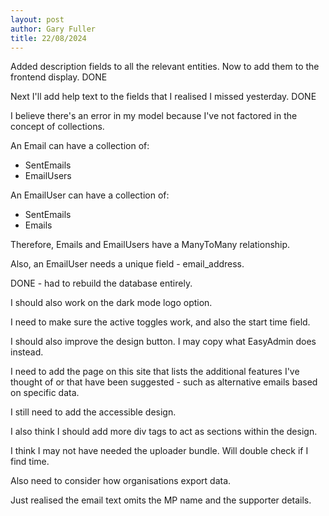 ```yaml
---
layout: post
author: Gary Fuller
title: 22/08/2024
---
```


Added description fields to all the relevant entities. Now to add them to the frontend display. DONE

Next I'll add help text to the fields that I realised I missed yesterday. DONE

I believe there's an error in my model because I've not factored in the concept of collections.

An Email can have a collection of:

+ SentEmails
+ EmailUsers

An EmailUser can have a collection of:

+ SentEmails
+ Emails

Therefore, Emails and EmailUsers have a ManyToMany relationship. 

Also, an EmailUser needs a unique field - email_address.

DONE - had to rebuild the database entirely.

I should also work on the dark mode logo option. 

I need to make sure the active toggles work, and also the start time field.

I should also improve the design button. I may copy what EasyAdmin does instead. 

I need to add the page on this site that lists the additional features I've thought of or that have been suggested - such as alternative emails based on specific data.

I still need to add the accessible design.

I also think I should add more div tags to act as sections within the design.

I think I may not have needed the uploader bundle. Will double check if I find time.

Also need to consider how organisations export data.

Just realised the email text omits the MP name and the supporter details.

